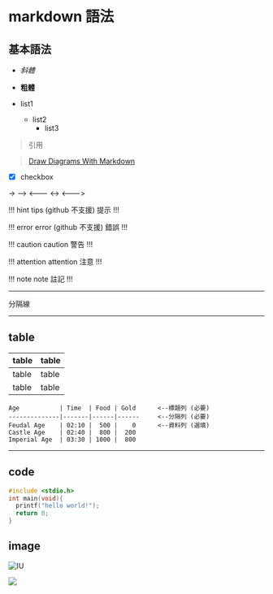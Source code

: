 # markdown 語法

## 基本語法
- *斜體*

- **粗體**

- list1
  - list2
    - list3

> 引用

> [Draw Diagrams With Markdown](http://support.typora.io/Draw-Diagrams-With-Markdown/)

- [x] checkbox

->
-->
<---
<->
<--->

!!! hint tips (github 不支援)
提示
!!!

!!! error error (github 不支援)
錯誤
!!!

!!! caution caution
警告 
!!!

!!! attention attention
注意
!!!

!!! note note
註記
!!!

--- 
分隔線
***

## table
table | table
--- | ---
table | table
table | table

```
Age           | Time  | Food | Gold      <--標題列 (必要)
--------------|-------|------|------     <--分隔列 (必要)
Feudal Age    | 02:10 |  500 |    0      <--資料列 (選填)
Castle Age    | 02:40 |  800 |  200
Imperial Age  | 03:30 | 1000 |  800 
```
---
## code
```C
#include <stdio.h>
int main(void){
  printf("hello world!");
  return 0;
}
```

## image
![IU](https://i.gifer.com/8RGt.gif "IU")

![](https://thumbs.gfycat.com/PersonalGreatAsianconstablebutterfly-size_restricted.gif)